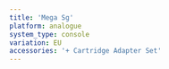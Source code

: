 ```yaml
---
title: 'Mega Sg'
platform: analogue
system_type: console
variation: EU
accessories: '+ Cartridge Adapter Set'
---
```

